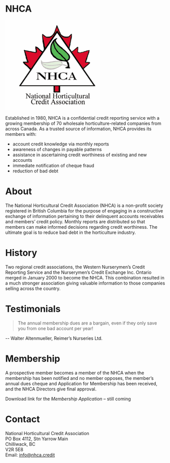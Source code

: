# NHCA

<img src="logo.png" alt="logo" width="300"/>

Established in 1980, NHCA is a confidential credit reporting service with a growing membership of 70 wholesale horticulture-related companies from across Canada. As a trusted source of information, NHCA provides its members with:
 * account credit knowledge via monthly reports
 * awareness of changes in payable patterns
 * assistance in ascertaining credit worthiness of existing and new accounts
 * immediate notification of cheque fraud
 * reduction of bad debt

# About

The National Horticultural Credit Association (NHCA) is a non-profit society registered in British Columbia for the purpose of engaging in a constructive exchange of information pertaining to their delinquent accounts receivables and members’ credit policy. Monthly reports are distributed so that members can make informed decisions regarding credit worthiness. The ultimate goal is to reduce bad debt in the horticulture industry.

# History

Two regional credit associations, the Western Nurserymen’s Credit Reporting Service and the Nurserymen’s Credit Exchange Inc. Ontario merged in January 2000 to become the NHCA. This combination resulted in a much stronger association giving valuable information to those companies selling across the country. 

# Testimonials

> The annual membership dues are a bargain, even if they only save you from one bad account per year!

-- Walter Altenmueller, Reimer’s Nurseries Ltd.

# Membership

A prospective member becomes a member of the NHCA when the membership has been notified and no member opposes, the member’s annual dues cheque and Application for Membership has been received, and the NHCA Directors give final approval.

Download link for the _Membership Application_ – still coming

# Contact

National Horticultural Credit Association  
PO Box 4112, Stn Yarrow Main  
Chilliwack, BC  
V2R 5E8  
Email: info@nhca.credit  
